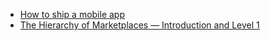- [How to ship a mobile app](https://www.runway.team/blog/how-to-ship-a-mobile-app)
- [The Hierarchy of Marketplaces — Introduction and Level 1](https://medium.com/@sarahtavel/the-hierarchy-of-marketplaces-introduction-and-level-1-983995aa218e)
